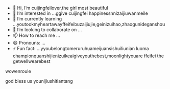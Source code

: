 - 👋 Hi, I’m cuijingfeilover,the girl most beautiful
- 👀 I’m interested in ...ggive cuijingfei happinessnnizaijiuwanmeile
- 🌱 I’m currently learning ...youtookmyheartawayffeifeibuzaijiujie,geinizuihao,zhaogunideganshou
- 💞️ I’m looking to collaborate on ...
- 📫 How to reach me ...
- 😄 Pronouns: ...
- ⚡ Fun fact: ...yyoubelongtomeruruhuameijuansishuiliunian
luoma championquanshijienizuikeaigiveyouthebest,moonlightyouare ffeifei the getwellwearebest
<!---iif i if i ifcchuanguorenhaizhaodaoni
tottiunico6/tottiunico6 is a ✨ special ✨ repository because its `README.md` (this file) appears on your GitHub profile.you are everythingshouyouican
You can click the Prziyouzizaigeinieview link to take a look at your changes.I LOVE YOUyouarepeinikanlanghuayiduoduounicor
--->wowenroule
god bless us
younijiushitiantang
